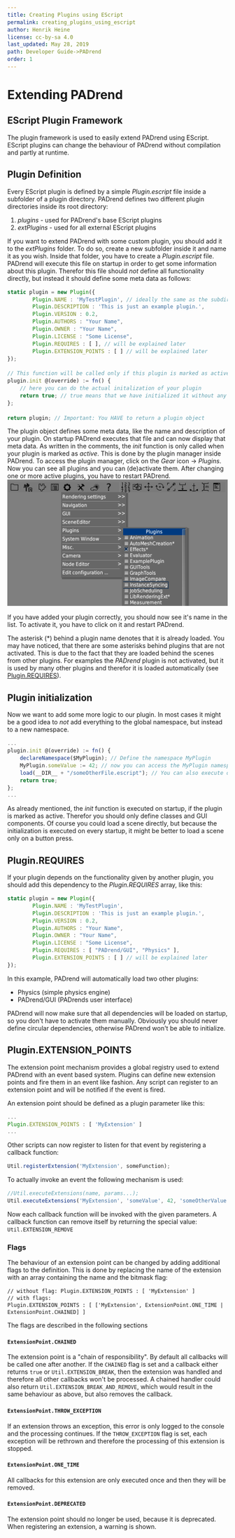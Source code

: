 ```yaml
---
title: Creating Plugins using EScript
permalink: creating_plugins_using_escript
author: Henrik Heine
license: cc-by-sa 4.0
last_updated: May 28, 2019
path: Developer Guide->PADrend
order: 1
---
```

<!------------------------------------------------------------------------------------------------
This work is licensed under the Creative Commons Attribution-ShareAlike 4.0 International License.
 To view a copy of this license, visit http://creativecommons.org/licenses/by-sa/4.0/.
 Author: Henrik Heine (hheine@mail.uni-paderborn.de)
 PADrend Version 1.0.0
------------------------------------------------------------------------------------------------->


# Extending PADrend

## EScript Plugin Framework
The plugin framework is used to easily extend PADrend using EScript.
EScript plugins can change the behaviour of PADrend without compilation and partly at runtime.

## Plugin Definition
Every EScript plugin is defined by a simple *Plugin.escript* file inside a subfolder of a plugin directory. PADrend defines two different plugin directories inside its root directory:
1. *plugins* - used for PADrend's base EScript plugins
2. *extPlugins* - used for all external EScript plugins

If you want to extend PADrend with some custom plugin, you should add it to the *extPlugins* folder.
To do so, create a new subfolder inside it and name it as you wish. Inside that folder, you have to create a *Plugin.escript* file. PADrend will execute this file on startup in order to get some information about this plugin. Therefor this file should *not* define all functionality directly, but instead it should define some meta data as follows:
```javascript
static plugin = new Plugin({
		Plugin.NAME : 'MyTestPlugin', // ideally the same as the subdirectory this file is in
		Plugin.DESCRIPTION : 'This is just an example plugin.',
		Plugin.VERSION : 0.2,
		Plugin.AUTHORS : "Your Name",
		Plugin.OWNER : "Your Name",
		Plugin.LICENSE : "Some License",
		Plugin.REQUIRES : [ ], // will be explained later
		Plugin.EXTENSION_POINTS : [ ] // will be explained later
});

// This function will be called only if this plugin is marked as active
plugin.init @(override) := fn() {
	// here you can do the actual initalization of your plugin
	return true; // true means that we have initialized it without any errors
};

return plugin; // Important: You HAVE to return a plugin object
```
The plugin object defines some meta data, like the name and description of your plugin. On startup PADrend executes that file and can now display that meta data. As written in the comments, the *init* function is only called when your plugin is marked as *active*. This is done by the plugin manager inside PADrend. To access the plugin manager, click on the *Gear* icon -> *Plugins*. Now you can see all plugins and you can (de)activate them. After changing one or more active plugins, you have to restart PADrend.
![Plugins Overview](plugins.png)

If you have added your plugin correctly, you should now see it's name in the list. To activate it, you have to click on it and restart PADrend.

The asterisk (\*) behind a plugin name denotes that it is already loaded. You may have noticed, that there are some asterisks behind plugins that are not activated. This is due to the fact that they are loaded behind the scenes from other plugins. For examples the *PADrend* plugin is not activated, but it is used by many other plugins and therefor it is loaded automatically (see [Plugin.REQUIRES](#plugins.requires)).

## Plugin initialization
Now we want to add some more logic to our plugin. In most cases it might be a good idea to *not* add everything to the global namespace, but instead to a new namespace.
```javascript
...
plugin.init @(override) := fn() {
	declareNamespace($MyPlugin); // Define the namespace MyPlugin
	MyPlugin.someValue := 42; // now you can access the MyPlugin namespace
	load(__DIR__ + "/someOtherFile.escript"); // You can also execute other escript files from here
	return true;
};
...
```
As already mentioned, the *init* function is executed on startup, if the plugin is marked as active. Therefor you should only define classes and GUI components. Of course you could load a scene directly, but because the initialization is executed on every startup, it might be better to load a scene only on a button press.

## Plugin.REQUIRES <a id="plugin.requires"></a>
If your plugin depends on the functionality given by another plugin, you should add this dependency to the *Plugin.REQUIRES* array, like this:
```javascript
static plugin = new Plugin({
		Plugin.NAME : 'MyTestPlugin',
		Plugin.DESCRIPTION : 'This is just an example plugin.',
		Plugin.VERSION : 0.2,
		Plugin.AUTHORS : "Your Name",
		Plugin.OWNER : "Your Name",
		Plugin.LICENSE : "Some License",
		Plugin.REQUIRES : [ "PADrend/GUI", "Physics" ],
		Plugin.EXTENSION_POINTS : [ ] // will be explained later
});
```
In this example, PADrend will automatically load two other plugins:
* Physics (simple physics engine)
* PADrend/GUI (PADrends user interface)

PADrend will now make sure that all dependencies will be loaded on startup, so you don't have to activate them manually.
Obviously you should never define circular dependencies, otherwise PADrend won't be able to initialize.

## Plugin.EXTENSION\_POINTS
The extension point mechanism provides a global registry used to extend PADrend with an event based system. Plugins can define new extension points and fire them in an event like fashion. Any script can register to an extension point and will be notified if the event is fired.

An extension point should be defined as a plugin parameter like this:
```javascript
...
Plugin.EXTENSION_POINTS : [ 'MyExtension' ]
...
```

Other scripts can now register to listen for that event by registering a callback function:
```javascript
Util.registerExtension('MyExtension', someFunction);
```

To actually invoke an event the following mechanism is used:
```javascript
//Util.executeExtensions(name, params...);
Util.executeExtensions('MyExtension', 'someValue', 42, 'someOtherValue');
```

Now each callback function will be invoked with the given parameters.
A callback function can remove itself by returning the special value: `Util.EXTENSION_REMOVE`

### Flags
The behaviour of an extension point can be changed by adding additional flags to the definition. This is done by replacing the name of the extension with an array containing the name and the bitmask flag:
```
// without flag: Plugin.EXTENSION_POINTS : [ 'MyExtension' ]
// with flags:
Plugin.EXTENSION_POINTS : [ ['MyExtension', ExtensionPoint.ONE_TIME | ExtensionPoint.CHAINED] ]
```
The flags are described in the following sections

#### `ExtensionPoint.CHAINED`
The extension point is a "chain of responsibility". By default all callbacks will be called one after another. If the `CHAINED` flag is set and a callback either returns `true` or `Util.EXTENSION_BREAK`, then the extension was handled and therefore all other callbacks won't be processed. A chained handler could also return `Util.EXTENSION_BREAK_AND_REMOVE`, which would result in the same behaviour as above, but also removes the callback.

#### `ExtensionPoint.THROW_EXCEPTION`
If an extension throws an exception, this error is only logged to the console and the processing continues. If the `THROW_EXCEPTION` flag is set, each exception will be rethrown and therefore the processing of this extension is stopped.

#### `ExtensionPoint.ONE_TIME`
All callbacks for this extension are only executed once and then they will be removed.

#### `ExtensionPoint.DEPRECATED`
The extension point should no longer be used, because it is deprecated. When registering an extension, a warning is shown.


